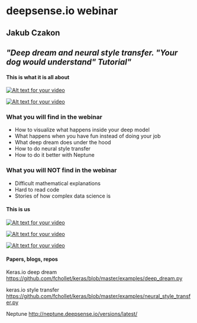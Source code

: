 # deepsense.io webinar 

## Jakub Czakon
## *"Deep dream and neural style transfer. "Your dog would understand" Tutorial"*

#### This is what it is all about

[![Alt text for your video](https://d.ibtimes.co.uk/en/full/1447143/mad-max-fury-road-google-deepdream.jpg?w=650)](https://www.youtube.com/watch?v=DgPaCWJL7XI)

[![Alt text for your video](http://genekogan.com/images/style-transfer/ml_egypt_crab_maps.jpg)](http://genekogan.com/images/style-transfer/picasso-periods.mp4)

### What you will find in the webinar

- How to visualize what happens inside your deep model
- What happens when you have fun instead of doing your job
- What deep dream does under the hood
- How to do neural style transfer
- How to do it better with Neptune

### What you will NOT find in the webinar

- Difficult mathematical explanations
- Hard to read code 
- Stories of how complex data science is

#### This is us

[![Alt text for your video](https://deepsense.io/wp-content/uploads/2016/11/ds.io-logo-big.png?w=350)](https://deepsense.io/)

[![Alt text for your video](https://www.codilime.com/wp-content/uploads/2016/03/codilime-color-logo-white-background-300-jpg.jpg?w=350)](https://www.codilime.com/)

[![Alt text for your video](http://neptune.deepsense.io/img/logo.png?w=350)](https://deepsense.io/neptune-early-adopter-program/)

#### Papers, blogs, repos

Keras.io deep dream https://github.com/fchollet/keras/blob/master/examples/deep_dream.py

keras.io style transfer https://github.com/fchollet/keras/blob/master/examples/neural_style_transfer.py

Neptune http://neptune.deepsense.io/versions/latest/




